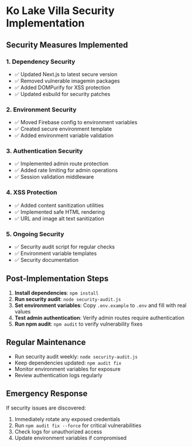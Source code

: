 # Ko Lake Villa Security Implementation

## Security Measures Implemented

### 1. Dependency Security
- ✅ Updated Next.js to latest secure version
- ✅ Removed vulnerable imagemin packages
- ✅ Added DOMPurify for XSS protection
- ✅ Updated esbuild for security patches

### 2. Environment Security
- ✅ Moved Firebase config to environment variables
- ✅ Created secure environment template
- ✅ Added environment variable validation

### 3. Authentication Security
- ✅ Implemented admin route protection
- ✅ Added rate limiting for admin operations
- ✅ Session validation middleware

### 4. XSS Protection
- ✅ Added content sanitization utilities
- ✅ Implemented safe HTML rendering
- ✅ URL and image alt text sanitization

### 5. Ongoing Security
- ✅ Security audit script for regular checks
- ✅ Environment variable templates
- ✅ Security documentation

## Post-Implementation Steps

1. **Install dependencies**: `npm install`
2. **Run security audit**: `node security-audit.js`
3. **Set environment variables**: Copy `.env.example` to `.env` and fill with real values
4. **Test admin authentication**: Verify admin routes require authentication
5. **Run npm audit**: `npm audit` to verify vulnerability fixes

## Regular Maintenance

- Run security audit weekly: `node security-audit.js`
- Keep dependencies updated: `npm audit fix`
- Monitor environment variables for exposure
- Review authentication logs regularly

## Emergency Response

If security issues are discovered:
1. Immediately rotate any exposed credentials
2. Run `npm audit fix --force` for critical vulnerabilities
3. Check logs for unauthorized access
4. Update environment variables if compromised
